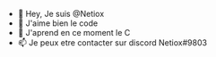 - 👋 Hey, Je suis @Netiox
- 👀 J'aime bien le code
- 🌱 J'aprend en ce moment le C
- 📫 Je peux etre contacter sur discord Netiox#9803

<!---
🎈 Je dev des petits truc pour m'amuser car je m'ennuie 🎇 Future étudiant en droit afin de devenir Officier De Police
--->
